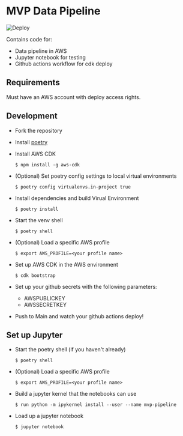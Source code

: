 # MVP Data Pipeline

![Deploy](https://github.com/erikmunkby/mvp-data-pipeline-aws/workflows/CDK%20Deploy/badge.svg?branch=main)

Contains code for:

- Data pipeline in AWS
- Jupyter notebook for testing
- Github actions workflow for cdk deploy

## Requirements
Must have an AWS account with deploy access rights.

## Development

- Fork the repository
- Install [poetry](https://python-poetry.org/)
- Install AWS CDK

    `$ npm install -g aws-cdk`
    
- (Optional) Set poetry config settings to local virtual environments

    `$ poetry config virtualenvs.in-project true`

- Install dependencies and build Virual Environment

    `$ poetry install`
    
- Start the venv shell

    `$ poetry shell`
    
- (Optional) Load a specific AWS profile

    `$ export AWS_PROFILE=<your profile name>`

- Set up AWS CDK in the AWS environment

    `$ cdk bootstrap`
    
- Set up your github secrets with the following parameters:
    - AWSPUBLICKEY
    - AWSSECRETKEY
    
- Push to Main and watch your github actions deploy!

## Set up Jupyter
- Start the poetry shell (if you haven't already)
    
    `$ poetry shell`
    
- (Optional) Load a specific AWS profile

    `$ export AWS_PROFILE=<your profile name>`
    
- Build a jupyter kernel that the notebooks can use

    `$ run python -m ipykernel install --user --name mvp-pipeline`
    
- Load up a jupyter notebook

    `$ jupyter notebook`
